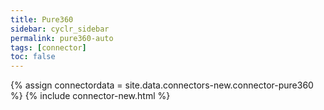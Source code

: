 ```yaml
---
title: Pure360
sidebar: cyclr_sidebar
permalink: pure360-auto
tags: [connector]
toc: false
---
```

{% assign connectordata = site.data.connectors-new.connector-pure360 %}
{% include connector-new.html %}	